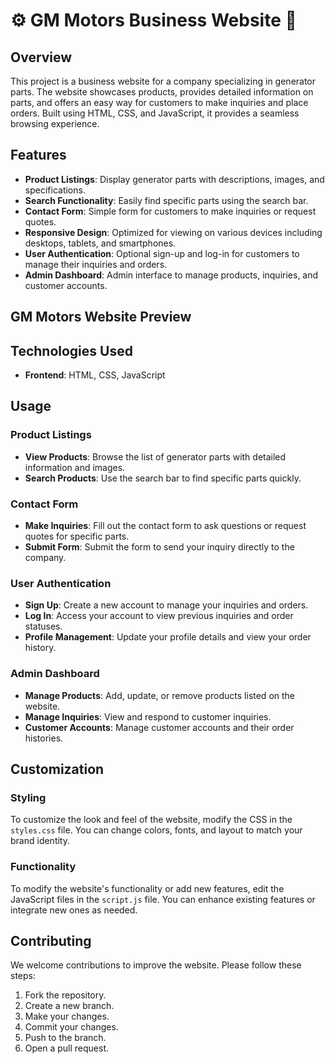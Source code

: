 # ⚙️ GM Motors Business Website 🔧

## Overview
This project is a business website for a company specializing in generator parts. The website showcases products, provides detailed information on parts, and offers an easy way for customers to make inquiries and place orders. Built using HTML, CSS, and JavaScript, it provides a seamless browsing experience.

## Features
- **Product Listings**: Display generator parts with descriptions, images, and specifications.
- **Search Functionality**: Easily find specific parts using the search bar.
- **Contact Form**: Simple form for customers to make inquiries or request quotes.
- **Responsive Design**: Optimized for viewing on various devices including desktops, tablets, and smartphones.
- **User Authentication**: Optional sign-up and log-in for customers to manage their inquiries and orders.
- **Admin Dashboard**: Admin interface to manage products, inquiries, and customer accounts.

## GM Motors Website Preview


## Technologies Used
- **Frontend**: HTML, CSS, JavaScript

## Usage

### Product Listings
- **View Products**: Browse the list of generator parts with detailed information and images.
- **Search Products**: Use the search bar to find specific parts quickly.

### Contact Form
- **Make Inquiries**: Fill out the contact form to ask questions or request quotes for specific parts.
- **Submit Form**: Submit the form to send your inquiry directly to the company.

### User Authentication
- **Sign Up**: Create a new account to manage your inquiries and orders.
- **Log In**: Access your account to view previous inquiries and order statuses.
- **Profile Management**: Update your profile details and view your order history.

### Admin Dashboard
- **Manage Products**: Add, update, or remove products listed on the website.
- **Manage Inquiries**: View and respond to customer inquiries.
- **Customer Accounts**: Manage customer accounts and their order histories.

## Customization

### Styling
To customize the look and feel of the website, modify the CSS in the `styles.css` file. You can change colors, fonts, and layout to match your brand identity.

### Functionality
To modify the website's functionality or add new features, edit the JavaScript files in the `script.js` file. You can enhance existing features or integrate new ones as needed.

## Contributing
We welcome contributions to improve the website. Please follow these steps:

1. Fork the repository.
2. Create a new branch.
3. Make your changes.
4. Commit your changes.
5. Push to the branch.
6. Open a pull request.
